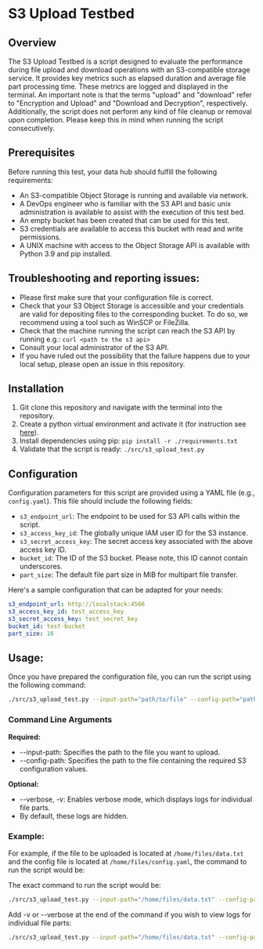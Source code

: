 <!--
 Copyright 2021 - 2023 Universität Tübingen, DKFZ, EMBL, and Universität zu Köln
 for the German Human Genome-Phenome Archive (GHGA)

 Licensed under the Apache License, Version 2.0 (the "License");
 you may not use this file except in compliance with the License.
 You may obtain a copy of the License at

     http://www.apache.org/licenses/LICENSE-2.0

 Unless required by applicable law or agreed to in writing, software
 distributed under the License is distributed on an "AS IS" BASIS,
 WITHOUT WARRANTIES OR CONDITIONS OF ANY KIND, either express or implied.
 See the License for the specific language governing permissions and
 limitations under the License.

-->

# S3 Upload Testbed

## Overview
The S3 Upload Testbed is a script designed to evaluate the performance during file
upload and download operations with an S3-compatible storage service. It provides key
metrics such as elapsed duration and average file part processing time. These metrics
are logged and displayed in the terminal. An important note is that the terms "upload"
and "download" refer to "Encryption and Upload" and "Download and Decryption", respectively.
Additionally, the script does not perform any kind of file cleanup or removal upon completion.
Please keep this in mind when running the script consecutively.

## Prerequisites

Before running this test, your data hub should fulfill the following requirements:

- An S3-compatible Object Storage is running and available via network.
- A DevOps engineer who is familiar with the S3 API and basic unix administration is
  available to assist with the execution of this test bed.
- An empty bucket has been created that can be used for this test.
- S3 credentials are available to access this bucket with read and write permissions.
- A UNIX machine with access to the Object Storage API is available with Python 3.9 and
  pip installed.


## Troubleshooting and reporting issues:

- Please first make sure that your configuration file is correct.
- Check that your S3 Object Storage is accessible and your credentials
   are valid for depositing files to the corresponding bucket. To do so, we recommend
   using a tool such as WinSCP or FileZilla.
- Check that the machine running the script can reach the S3 API by running e.g.:
  `curl <path to the s3 api>`
- Consult your local administrator of the S3 API.
- If you have ruled out the possibility that the failure happens due to your local
  setup, please open an issue in this repository.

## Installation

1. Git clone this repository and navigate with the terminal into the repository.
2. Create a python virtual environment and activate it (for instruction see
[here](https://realpython.com/python-virtual-environments-a-primer/)).
3. Install dependencies using pip: `pip install -r ./requirements.txt`
4. Validate that the script is ready: `./src/s3_upload_test.py`

## Configuration
Configuration parameters for this script are provided using a YAML file
(e.g., `config.yaml`). This file should include the following fields:

- `s3_endpoint_url`: The endpoint to be used for S3 API calls within the script.
- `s3_access_key_id`: The globally unique IAM user ID for the S3 instance.
- `s3_secret_access_key`: The secret access key associated with the above access key ID.
- `bucket_id`: The ID of the S3 bucket. Please note, this ID cannot contain underscores.
- `part_size`: The default file part size in MiB for multipart file transfer.

Here's a sample configuration that can be adapted for your needs:

```yaml
s3_endpoint_url: http://localstack:4566
s3_access_key_id: test_access_key
s3_secret_access_key: test_secret_key
bucket_id: test-bucket
part_size: 16
```

## Usage:
Once you have prepared the configuration file, you can run the script using the following command:
```bash
./src/s3_upload_test.py --input-path="path/to/file" --config-path="path/to/config_file" -v
```

### Command Line Arguments
**Required:**
- --input-path: Specifies the path to the file you want to upload.
- --config-path: Specifies the path to the file containing the required S3 configuration values.

**Optional:**
- --verbose, -v: Enables verbose mode, which displays logs for individual file parts.
- By default, these logs are hidden.


### Example:
For example, if the file to be uploaded is located at `/home/files/data.txt` and the
config file is located at `/home/files/config.yaml`, the command to run the script would be:

The exact command to run the script would be:
```bash
./src/s3_upload_test.py --input-path="/home/files/data.txt" --config-path="/home/files/config.yaml"
```

Add -v or --verbose at the end of the command if you wish to view logs for individual file parts:
```bash
./src/s3_upload_test.py --input-path="/home/files/data.txt" --config-path="/home/files/config.yaml" -v
```
